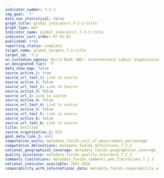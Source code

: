 ```yaml
---
indicator_number: 7.2.3
sdg_goal: '7'
data_non_statistical: false
graph_title: global_indicators.7-2-3-title
graph_type: bar
indicator_name: global_indicators.7-2-3-title
indicator_sort_order: 07-02-03
published: true
reporting_status: complete
target_name: global_targets.7-2-title
target_id: '7.2'
un_custodian_agency: World Bank (WB); International Labour Organization (ILO)
un_designated_tier: '7'
data_show_map: false
source_active_1: true
source_url_text_1: Link to source
source_active_2: false
source_url_text_2: Link to Source
source_active_3: false
source_url_3: Link to source
source_active_4: false
source_url_text_4: Link to source
source_active_5: false
source_url_text_5: Link to source
source_active_6: false
source_url_text_6: Link to source
title: Untitled
source_organisation_1: FZS
goal_meta_link_2: null
computation_units: metadata_fields.unit_of_measurement_percentage
computation_definitions: metadata_fields.definitions_7_2_3
national_geographical_coverage: metadata_fields.geographical_coverage_fbih
quality_assurance: metadata_fields.quality_assurance_7_2_3
comments_limitations: metadata_fields.comments_and_limitations_7_2_3
national_indicator_available: 2021-2024
comparability_with_international_data: metadata_fields.comparability_with_international_data_7_2_3
---
```

